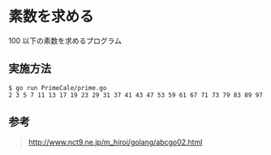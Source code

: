 # 素数を求める

100 以下の素数を求めるプログラム

## 実施方法

```
$ go run PrimeCale/prime.go
2 3 5 7 11 13 17 19 23 29 31 37 41 43 47 53 59 61 67 71 73 79 83 89 97
```

## 参考

> http://www.nct9.ne.jp/m_hiroi/golang/abcgo02.html